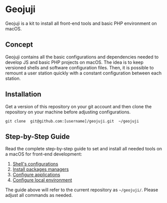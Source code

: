 # Geojuji

Geojuji is a kit to install all front-end tools and basic PHP environment on macOS.

## Concept

Geojuji contains all the basic configurations and dependencies needed to develop JS and basic PHP projects on macOS. The idea is to keep versioned shells and software configuration files. Then, it is possible to remount a user station quickly with a constant configuration between each station.

## Installation

Get a version of this repository on your git account and then clone the repository on your machine before adjusting configurations.

```
git clone  git@github.com:[username]/geojuji.git  ~/geojuji
```

## Step-by-Step Guide

Read the complete step-by-step guide to set and install all needed tools on a macOS for front-end development:

1. [Shell's configurations](./docs/shell.md)
1. [Install packages managers](./docs/packages-manager.md)
1. [Configure applications](./docs/applications.md)
1. [Configure local environment](./docs/local-environment.md)

The guide above will refer to the current repository as `~/geojuji/`. Please adjust all commands as needed.
